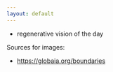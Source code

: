 ```yaml
---
layout: default
---
```

- regenerative vision of the day 


Sources for images:

- https://globaia.org/boundaries